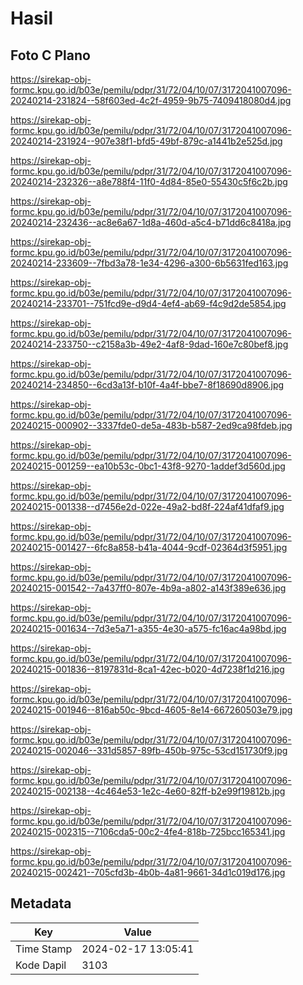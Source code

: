 # Hasil

## Foto C Plano

https://sirekap-obj-formc.kpu.go.id/b03e/pemilu/pdpr/31/72/04/10/07/3172041007096-20240214-231824--58f603ed-4c2f-4959-9b75-7409418080d4.jpg

https://sirekap-obj-formc.kpu.go.id/b03e/pemilu/pdpr/31/72/04/10/07/3172041007096-20240214-231924--907e38f1-bfd5-49bf-879c-a1441b2e525d.jpg

https://sirekap-obj-formc.kpu.go.id/b03e/pemilu/pdpr/31/72/04/10/07/3172041007096-20240214-232326--a8e788f4-11f0-4d84-85e0-55430c5f6c2b.jpg

https://sirekap-obj-formc.kpu.go.id/b03e/pemilu/pdpr/31/72/04/10/07/3172041007096-20240214-232436--ac8e6a67-1d8a-460d-a5c4-b71dd6c8418a.jpg

https://sirekap-obj-formc.kpu.go.id/b03e/pemilu/pdpr/31/72/04/10/07/3172041007096-20240214-233609--7fbd3a78-1e34-4296-a300-6b5631fed163.jpg

https://sirekap-obj-formc.kpu.go.id/b03e/pemilu/pdpr/31/72/04/10/07/3172041007096-20240214-233701--751fcd9e-d9d4-4ef4-ab69-f4c9d2de5854.jpg

https://sirekap-obj-formc.kpu.go.id/b03e/pemilu/pdpr/31/72/04/10/07/3172041007096-20240214-233750--c2158a3b-49e2-4af8-9dad-160e7c80bef8.jpg

https://sirekap-obj-formc.kpu.go.id/b03e/pemilu/pdpr/31/72/04/10/07/3172041007096-20240214-234850--6cd3a13f-b10f-4a4f-bbe7-8f18690d8906.jpg

https://sirekap-obj-formc.kpu.go.id/b03e/pemilu/pdpr/31/72/04/10/07/3172041007096-20240215-000902--3337fde0-de5a-483b-b587-2ed9ca98fdeb.jpg

https://sirekap-obj-formc.kpu.go.id/b03e/pemilu/pdpr/31/72/04/10/07/3172041007096-20240215-001259--ea10b53c-0bc1-43f8-9270-1addef3d560d.jpg

https://sirekap-obj-formc.kpu.go.id/b03e/pemilu/pdpr/31/72/04/10/07/3172041007096-20240215-001338--d7456e2d-022e-49a2-bd8f-224af41dfaf9.jpg

https://sirekap-obj-formc.kpu.go.id/b03e/pemilu/pdpr/31/72/04/10/07/3172041007096-20240215-001427--6fc8a858-b41a-4044-9cdf-02364d3f5951.jpg

https://sirekap-obj-formc.kpu.go.id/b03e/pemilu/pdpr/31/72/04/10/07/3172041007096-20240215-001542--7a437ff0-807e-4b9a-a802-a143f389e636.jpg

https://sirekap-obj-formc.kpu.go.id/b03e/pemilu/pdpr/31/72/04/10/07/3172041007096-20240215-001634--7d3e5a71-a355-4e30-a575-fc16ac4a98bd.jpg

https://sirekap-obj-formc.kpu.go.id/b03e/pemilu/pdpr/31/72/04/10/07/3172041007096-20240215-001836--8197831d-8ca1-42ec-b020-4d7238f1d216.jpg

https://sirekap-obj-formc.kpu.go.id/b03e/pemilu/pdpr/31/72/04/10/07/3172041007096-20240215-001946--816ab50c-9bcd-4605-8e14-667260503e79.jpg

https://sirekap-obj-formc.kpu.go.id/b03e/pemilu/pdpr/31/72/04/10/07/3172041007096-20240215-002046--331d5857-89fb-450b-975c-53cd151730f9.jpg

https://sirekap-obj-formc.kpu.go.id/b03e/pemilu/pdpr/31/72/04/10/07/3172041007096-20240215-002138--4c464e53-1e2c-4e60-82ff-b2e99f19812b.jpg

https://sirekap-obj-formc.kpu.go.id/b03e/pemilu/pdpr/31/72/04/10/07/3172041007096-20240215-002315--7106cda5-00c2-4fe4-818b-725bcc165341.jpg

https://sirekap-obj-formc.kpu.go.id/b03e/pemilu/pdpr/31/72/04/10/07/3172041007096-20240215-002421--705cfd3b-4b0b-4a81-9661-34d1c019d176.jpg


## Metadata

| Key        | Value               |
| ---------- | ------------------- |
| Time Stamp | 2024-02-17 13:05:41 |
| Kode Dapil | 3103                |



